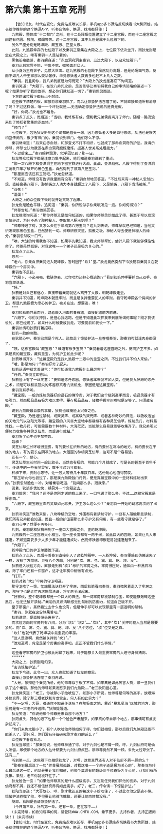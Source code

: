 # 第六集 第十五章 死刑
        【告知书友，时代在变化，免费站点难以长存，手机app多书源站点切换看书大势所趋，站长给你推荐的这个换源APP，听书音色多、换源、找书都好使！】
       九煞殿，整体成‘十二都门’之形，在十二处阵眼位置建立了十二座宫殿，而在十二座宫殿之间建有花园、独院、楼阁等等。这十二座宫殿，其中九座是属于九位殿下的。
       另外三座分别是乾坤殿、藏宝殿、正堂大殿。
       此刻，九煞殿幸存的七位殿下以及秦羽正聚集在大殿之上，七位殿下依次坐开，而狄龙则是坐在大殿之上，唯有秦羽一人是站着的。
       黑色长袍鼓荡，秦羽躬身道：“赤血洞府洞主秦羽，见过大殿下，以及众位殿下。”
       秦羽此刻宠辱不惊，不卑不吭，微笑面对众人。
       从小身为王府世子，见惯大世面。这九煞殿的七位殿下虽然功力高超，但是论场面气势，反而不如凡人帝王家那么豪华奢侈，毕竟修妖者人数再多也赶不上凡人之数。
       “秦羽，我且问你，我八弟到底是为何而死？”大殿上的狄龙居高临下询问道。
       秦羽笑道：“大殿下，在说八弟死之前，是否能够让秦羽将我自己的事情简略的讲述一下呢？如果你听了我的故事，想必你们就知道一切了。”秦羽侃侃而谈。
       下方的诸位殿下都有点不耐烦。
       这些殿下清楚的很，直接将那秦羽抓了，而后让惊蛰护法吞噬了他，不就直接知道所有消息了吗？不过这样做，唯一一个坏处就是……无法确定惊蛰护法说的是真是假。
       “好，你说。”狄龙也不着急。
       秦羽点了点头，而后道：“当初，我修炼有成，便和我兄弟侯费离开了师门，随后一路流浪来到了修妖者聚集的赤血领。”
       “师门？”
       七位殿下，包括狄龙听到这个词都是眉头一皱，因为修妖者大多是自行修炼，功法也是族内相互传阅的，很少有师门的。秦羽说到师门，他们怎么不惊。
       秦羽继续道：“后来在赤血领，和那查戈不打不相识，也就成了那赤血洞府的护法。我请示师尊，师尊也认为我该在赤血洞府磨炼磨炼，提高人世关系处理能力。”
       “不过后来……”秦羽眼神飘渺，似乎回忆到了那一日。
       狄龙等众位殿下都是注意力集中起来，他们知道秦羽说到了重点。
       “那一次八殿下和查洪洞主在地下密室群进行大战，此战，查洪战死，八殿下得到了查洪洞主消耗百年才破开的黑色玉盒，自然得到了那第八把玉剑。”
       “那里面应该还有玉简吧。”狄龙忽然道。
       “不知道，师尊没有告诉我里面有没有。”秦羽自然地回答道，“不过后来有一神秘人忽然出现，直接偷袭八殿下，那偷袭之人功力本身就超过了八殿下，又是偷袭，八殿下当场被杀、”
       “该死！”
       “混蛋！”
       大殿之上的众位殿下顿时就开始咒骂了起来。
       狄龙倒是脸色平静，追问道：“秦羽，你所说似乎你亲眼所见一般。你如何得知？”
       “师尊告知。”秦羽微笑回答。
       狄龙继续询问道：“那你师尊又是如何知道的，如果你师尊灵识如此了得，甚至于可以发现事情经过，为何不杀了那神秘人，夺取第八把玉剑呢？”
       “师尊神通了得，又怎么会在乎那柄第八把玉剑？这九剑传说，师尊早就已经知道，当他灵识发现那黑色玉盒，已然猜到一切。师尊研修天道，孤傲之极。神秘人夺去便是神秘人的缘分。”秦羽忽然叹一口气。
       “唉，大战的时候我也不知道，如果事先我知道，我求师尊帮忙，估计八殿下就能够保住性命了。师尊虽然孤僻，对我这唯一一个弟子还是极为关心的。”
       狄龙点了点头。
       忽然——
       “老六，你亲自押秦羽进入乾坤殿，暂时困于‘坎1’室。”狄龙竟然突然下令狄箭将秦羽关在乾坤殿的一个房间中。
       秦羽也不反抗。
       “六殿下，不必用强，我随你去，以你功力还担心我逃跑？”看到狄箭伸手要抓自己双手，秦羽当即说道。
       “好。”
       狄箭是对自己有信心，直接带着秦羽就这么离开了大殿，朝乾坤殿走去。
       秦羽并不知道，乾坤殿本就是牢狱，而且是关押重要犯人的牢狱，看守乾坤殿各个房间的护卫，都是九煞殿极为忠心的护卫，被关在这，想要逃，难！
       ***
       秦羽和狄箭并肩而行，踏着嵌入地面的青石路，直接朝路前方前进。
       “六殿下，你们关押我，是担心我逃跑，但是不知道此次抓我来到底所谓何事呢？刚才我该说的，都已经说了。如果什么时候要放我走，可要提前和我说一下。”
       秦羽热情和狄箭打着招呼。
       狄箭一脸的冷酷。
       在狄箭心中，秦羽已然是个死人。还放走？惊蛰护法一旦吞噬秦羽，那秦羽可就连肉身都没了。
       “咦，这栋宫殿叫‘藏宝殿’？难道有很多宝贝？”秦羽看着这座宫殿之外，反而护卫不多。如果是真的藏宝殿，藏有重宝，为何护卫如此少呢？
       狄箭难得开头：“这藏宝殿乃是我九煞殿十二殿中的重宝之所，不过我们并不怕人来偷。”
       “哦，那是为何？”秦羽好奇了起来。
       狄箭话语中蕴含着傲气：“你可知道我九煞殿什么最厉害？”
       “丹药。”秦羽立即答出。
       狄箭脸上有了一丝笑意：“要知道炼丹炼器，修妖者本来就不如人类，但是我九煞殿的炼丹之术，却是可以和最顶尖的炼器修真者门派相比，原因便是这藏宝阁。”
       秦羽洗耳恭听。
       “藏宝阁，一般的炼制灵器好的晶石的确珍贵，对于我们这个级别高手而言，极品灵器才有吸引力，然而极品晶石极为难以求得。要存极品晶石，储物手镯空间戒指便足够了。何须藏宝殿。”
       说到九煞殿最自豪的事情，狄箭也难掩脸上兴奋之色。
       “藏宝殿，乃是通过禁制，或聚灵阵、或高级的聚元阵、或者各种奇妙的阵法，以吸收适当的天地元气以及阳光等等，藏宝殿的八间巨大空地中都栽植有各种灵芝仙草。炼制灵丹，材料最难找。一枚丹药，可能需要数十种材料，大海茫茫，岂能那么容易就能够收集齐了。我兄弟所以便努力收集各种灵芝仙草，而后进行栽植。”
       秦羽听了心中也不禁赞叹。
       栽植？
       灵芝仙草生长环境很重要，有的要长在炽热的地方，有的要长在寒冷的地方，有的要长在干燥的地方，有的要长在阴凉的地方。大范围的种植灵芝仙草，这可不是个容易活。
       还有一个，耐心。
       灵芝仙草生长时间一般比较长，当然也有短的，可能几个月就成了，可是长的甚至于百年千年。传说中的一些天地灵宝，数千年过万年都有。
       种植下来，要耐心等待。让一般人等待几十年数百年，这份耐心也值得赞叹。
       “那玉昕丸你也尝过了，那是我九煞殿独门丹药，便是靠藏宝殿中的一些材料炼制出来的。”狄箭忽然脸色一冷，对着秦羽喝道，“别问那么多，跟我来。”
       说着，狄箭步伐加快，朝另外一个宫殿赶去。
       秦羽暗笑：“我问？还不是你刚才说的瘾上来了，一口气说了那么多。不过……这藏宝殿真是好东西。”
       “六殿下，藏宝殿里面的灵草如此珍贵，护卫怎么这么少？”秦羽将一开始的疑惑再次问了出来。
       狄箭冷笑道“谁敢来偷，八块种植的空地，外围都有着禁制守护，一旦有人碰触那些禁制，我们所有兄弟都会知道。而且一般的护卫要那么多守护又有何用，有一些看守就足够了。”
       秦羽心中了然便不再多问。
       片刻，秦羽便和狄箭来到了一座巨大宫殿之外，正的乾坤殿。
       九煞殿的十二座宫殿大小相当，每一座长度都有一两千米，如此巨大的宫殿，如果让凡人来建造，不知道需要多少人多少年才能建造成功，然而修妖者却很轻易就建造起来了。
       “六殿下。”
       乾坤殿门口的护卫单膝跪下道。
       狄箭点了点头，而后带着秦羽直接步入了这乾坤殿中，一入乾坤袋，秦羽便感到仿佛迷失了一样，没有了方向感。只有八个方向，分别是“坎、离、兑、震、巽、乾、坤、艮”。
       狄箭进入坎位方向，直接走到有‘坎1’标识的牢房之外，牢房很压制，通体由一种黑石构成。除了牢门还有一件窗户，这才让牢房中稍微有点光。
       “打开。”
       狄箭对着‘坎1’牢房的守卫喝道。
       那守卫吃了一惊，忙施展法诀打开了牢房，而后狄箭看向秦羽，秦羽微笑着走入了牢房之内，那守卫也是连忙再次施展法诀，将牢房关闭起来。
       “好家伙，整个乾坤殿都是一个巨大的阵法，每一间牢房都被禁制包围，即使能够轰碎这些黑石，也无法破开禁制。”秦羽的灵识清晰感觉到禁制的防御力，知道自己破不开。
       至于那窗户，虽然看过去什么也没有，但是伸手却可以发现那里有一层透明的禁制。
       “秦羽，你就在这安静呆着吧。”
       狄箭说完，便直接掉头离开了。
       而坎位方向的牢房共有八间，分为‘坎1’‘坎2’……‘坎8’，其中‘坎1’关押的犯人当然是最要紧的。而‘坎、离、兑、震、巽、乾、坤、艮’八个方位，‘坎’位又是之首。
       ‘坎1’也就代表了乾坤袋中最重要的牢房。
       “这人是谁啊，竟然被关押到‘坎1’。”
       “谁知道呢，肯定是某个厉害的高手吧。反正不管我们什么事情。”
       ……
       这些看守牢房的护卫也彼此闲聊了起来，对于能够关入最重要牢房的人进行身份猜测。
       ******
       大殿之上，狄箭刚刚归来。
       “去请惊蛰护法。”
       狄龙下令道，此令一出，众人也就知道了狄龙的意思。
       直接让惊蛰护法吞噬了秦羽再说。
       “大哥，按照这个秦羽所说，他的师尊似乎很了不得。如果真是如此厉害人物，那一旦我们杀了这个秦羽，那他的师尊如果发怒来我们九煞殿……”老三狄阳担心道。
       狄龙微笑道：“老三，你被那小子给唬住了，如那小子所说，他师尊是何等的高手，放眼海外修真界，除了那三眼老妖和青龙宫主，何人有如此实力？”
       “不一定啊，大哥，难道你不知道传说嘛？在那极南之地，靠近‘暴乱星海’区域的地方，那里可是有一古老的传送阵。”狄阳提醒道。
       狄龙笑道：“你说他那个师尊是来自那个地方？”
       狄阳点头，其他的殿下也都一个个脸色严肃起来，如果真的来自那个地方，那事情可有点复杂起来了。
       “你们未免太胆小了，有个人吹嘘他师尊如何了得，你们就相信，那以后我们九煞殿还能不能杀人了。更何况，你们没有仔细研究刚才秦羽的话么？”
       众位殿下看着狄龙。
       狄龙当即道：“那秦羽说，他师尊神通了得，对于九剑也是不屑一顾。哼，九剑仙府可是仙人所留，即使那个地方的人估计都要为九剑仙府疯狂。那师尊竟然不屑一顾。未免太过夸张了。还有……”
       听到第一点，这些殿下也相信狄龙了，对啊，这修真界还有人对于仙府不屑一顾的么？
       “那秦羽最后说了一句‘师尊虽然孤僻，对我这唯一一个弟子还是极为关心的’，那秦羽为什么最后说这一句，他就是要让我们知道，他那个莫须有的超级高手师尊极为关心他，让我们有所畏惧。果然，老三你就被吓住了。”
       狄龙脸色一变：“如果他师尊真的是什么超级高手，又岂能任凭我们抓他的徒弟。对于九剑仙府都不屑，我还不相信修真界有如此高手，好了，老三，传令请一下惊蛰护法。”
       狄阳当即道：“大哥放心，哼，刚才我还真的被这小子给唬住了，不过此次他定是逃不掉。惊蛰护法吞噬了他，不但要让他魂飞魄散，还要让他肉体都没有。”
       随即，狄阳便去请惊蛰护法了。
       （今日第三章，补的第一章。还有一章，正在写中……）
       (未完待续，如欲知后事如何，请登陆WWW.CMFU.COM，章节更多，支持作者，支持正版阅读！)（未完待续）
       【告知书友，时代在变化，免费站点难以长存，手机app多书源站点切换看书大势所趋，站长给你推荐的这个换源APP，听书音色多、换源、找书都好使！】